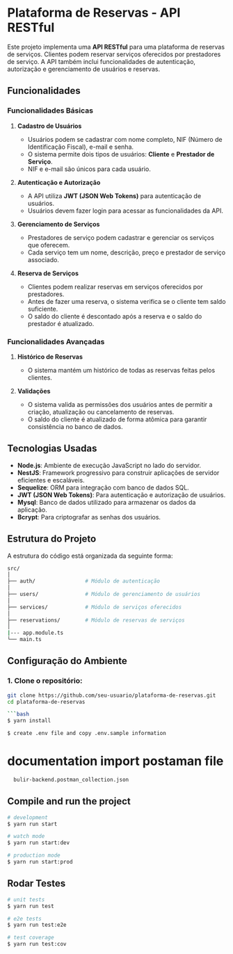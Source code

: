 # Plataforma de Reservas - API RESTful

Este projeto implementa uma **API RESTful** para uma plataforma de reservas de serviços. Clientes podem reservar serviços oferecidos por prestadores de serviço. A API também inclui funcionalidades de autenticação, autorização e gerenciamento de usuários e reservas.

## Funcionalidades

### Funcionalidades Básicas
1. **Cadastro de Usuários**
   - Usuários podem se cadastrar com nome completo, NIF (Número de Identificação Fiscal), e-mail e senha.
   - O sistema permite dois tipos de usuários: **Cliente** e **Prestador de Serviço**.
   - NIF e e-mail são únicos para cada usuário.

2. **Autenticação e Autorização**
   - A API utiliza **JWT (JSON Web Tokens)** para autenticação de usuários.
   - Usuários devem fazer login para acessar as funcionalidades da API.
   
3. **Gerenciamento de Serviços**
   - Prestadores de serviço podem cadastrar e gerenciar os serviços que oferecem.
   - Cada serviço tem um nome, descrição, preço e prestador de serviço associado.

4. **Reserva de Serviços**
   - Clientes podem realizar reservas em serviços oferecidos por prestadores.
   - Antes de fazer uma reserva, o sistema verifica se o cliente tem saldo suficiente.
   - O saldo do cliente é descontado após a reserva e o saldo do prestador é atualizado.

### Funcionalidades Avançadas
1. **Histórico de Reservas**
   - O sistema mantém um histórico de todas as reservas feitas pelos clientes.

2. **Validações**
   - O sistema valida as permissões dos usuários antes de permitir a criação, atualização ou cancelamento de reservas.
   - O saldo do cliente é atualizado de forma atômica para garantir consistência no banco de dados.

## Tecnologias Usadas

- **Node.js**: Ambiente de execução JavaScript no lado do servidor.
- **NestJS**: Framework progressivo para construir aplicações de servidor eficientes e escaláveis.
- **Sequelize**: ORM para integração com banco de dados SQL.
- **JWT (JSON Web Tokens)**: Para autenticação e autorização de usuários.
- **Mysql**: Banco de dados utilizado para armazenar os dados da aplicação.
- **Bcrypt**: Para criptografar as senhas dos usuários.

## Estrutura do Projeto

A estrutura do código está organizada da seguinte forma:

```bash
src/
│
├── auth/                # Módulo de autenticação
│
├── users/               # Módulo de gerenciamento de usuários
│
├── services/            # Módulo de serviços oferecidos
│
├── reservations/        # Módulo de reservas de serviços
│
|--- app.module.ts
└── main.ts              
```

## Configuração do Ambiente

### 1. Clone o repositório:

```bash
git clone https://github.com/seu-usuario/plataforma-de-reservas.git
cd plataforma-de-reservas

```bash
$ yarn install
```

```bash
$ create .env file and copy .env.sample information
```

# documentation import postaman file 

```bash
  bulir-backend.postman_collection.json
````

## Compile and run the project

```bash
# development
$ yarn run start

# watch mode
$ yarn run start:dev

# production mode
$ yarn run start:prod
```

## Rodar Testes

```bash
# unit tests
$ yarn run test

# e2e tests
$ yarn run test:e2e

# test coverage
$ yarn run test:cov
```
